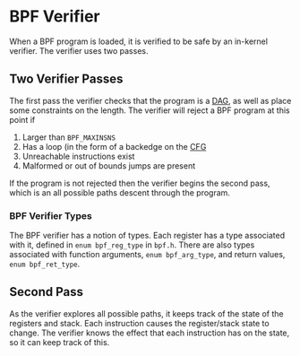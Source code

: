 # BPF Verifier
When a BPF program is loaded, it is verified to be safe by an in-kernel verifier.
The verifier uses two passes.

## Two Verifier Passes
The first pass the verifier checks that the program is a [DAG](https://en.wikipedia.org/wiki/Directed_acyclic_graph), as well as place some constraints on the length.
The verifier will reject a BPF program at this point if

1. Larger than `BPF_MAXINSNS`
2. Has a loop (in the form of a backedge on the [CFG](https://en.wikipedia.org/wiki/Control-flow_graph)
3. Unreachable instructions exist
4. Malformed or out of bounds jumps are present

If the program is not rejected then the verifier begins the second pass, which is an all possible paths descent through the program.

### BPF Verifier Types
The BPF verifier has a notion of types.
Each register has a type associated with it, defined in `enum bpf_reg_type` in `bpf.h`. 
There are also types associated with function arguments, `enum bpf_arg_type`, and return values, `enum bpf_ret_type`.

## Second Pass
As the verifier explores all possible paths, it keeps track of the state of the registers and stack.
Each instruction causes the register/stack state to change.
The verifier knows the effect that each instruction has on the state, so it can keep track of this. 
